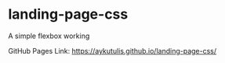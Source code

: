 # landing-page-css
A simple flexbox working

GitHub Pages Link: https://aykutulis.github.io/landing-page-css/
